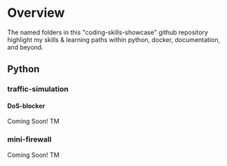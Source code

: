 # Overview
The named folders in this "coding-skills-showcase" github repository highlight my skills & learning paths within python, docker, documentation, and beyond.

## Python
### traffic-simulation
#### DoS-blocker
Coming Soon! TM
### mini-firewall
Coming Soon! TM

